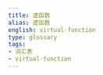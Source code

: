 ```yaml
---
title: 虚函数
alias: 虚函数
english: virtual-function
type: glossary
tags:
- 词汇表
- virtual-function
---
```

